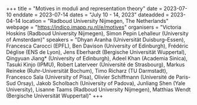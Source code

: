 +++
title = "Motives in moduli and representation theory"
date = 2023-07-10
enddate = 2023-07-14
dates = "July 10 - 14, 2023"
dateadded = 2023-04-14
location = "Radboud University Nijmegen, The Netherlands"
webpage = "https://indico.imapp.ru.nl/e/motives"
organisers = "Victoria Hoskins (Radboud University Nijmegen), Simon Pepin Lehalleur (University of Amsterdam)"
speakers = "Dhyan Aranha (Universität Duisburg–Essen), Francesca Carocci (EPFL), Ben Davison (University of Edinburgh), Frédéric Déglise (ENS de Lyon), Jens Eberhardt (Bergische Universität Wuppertal), Qingyuan Jiang* (University of Edinburgh), Adeel Khan (Academia Sinica), Tasuki Kinjo (IPMU), Robert Laterveer (Université de Strasbourg), Markus Reineke (Ruhr-Universität Bochum), Timo Richarz (TU Darmstadt), Francesco Sala (University of Pisa), Olivier Schiffmann (Université de Paris-Sud Orsay), Jakob Scholbach (University of Padova), Junliang Shen (Yale University), Lisanne Taams (Radboud University Nijmegen), Matthias Wendt (Bergische Universität Wuppertal)"
+++
